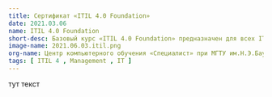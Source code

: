 ```yaml
---
title: Сертификат «ITIL 4.0 Foundation» 
date: 2021.03.06
name: ITIL 4.0 Foundation
short-desc: Базовый курс «ITIL 4.0 Foundation» предназначен для всех IT-специалистов и тех, кто с ними взаимодействует. В рамках курса рассматривались вопросы управления IT-инфраструктурой на основе ITIL® 4.0, а также знания о том, как совместно выстраивать полезные IT-услуги
image-name: 2021.06.03.itil.png
org-name: Центр компьютерного обучения «Специалист» при МГТУ им.Н.Э.Баумана
tags: [ ITIL 4 , Management , IT ]
---
```

тут текст
